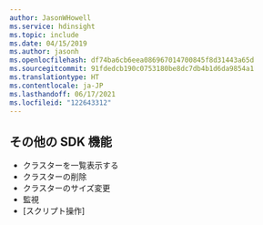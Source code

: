 ```yaml
---
author: JasonWHowell
ms.service: hdinsight
ms.topic: include
ms.date: 04/15/2019
ms.author: jasonh
ms.openlocfilehash: df74ba6cb6eea086967014700845f8d31443a65d
ms.sourcegitcommit: 91fdedcb190c0753180be8dc7db4b1d6da9854a1
ms.translationtype: HT
ms.contentlocale: ja-JP
ms.lasthandoff: 06/17/2021
ms.locfileid: "122643312"
---
```

## <a name="additional-sdk-functionality"></a>その他の SDK 機能

* クラスターを一覧表示する
* クラスターの削除
* クラスターのサイズ変更
* 監視
* [スクリプト操作]